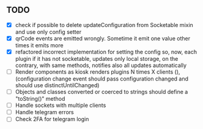 ## TODO

- [x] check if possible to delete updateConfiguration from Socketable mixin and use only config setter
- [x] qrCode events are emitted wrongly. Sometime it emit one value other times it emits more
- [x] refactored incorrect implementation for setting the config so, now, each plugin if it has not socketable, updates only local storage,
  on the contrary, with same methods, notifies also all updates automatically
- [ ] Render components as kiosk renders plugins N times X clients (), (configuration change event should pass configuration changed and should use distinctUntilChanged)
- [ ] Objects and classes converted or coerced to strings should define a "toString()" method
- [ ] Handle sockets with multiple clients
- [ ] Handle telegram errors
- [ ] Check 2FA for telegram login

